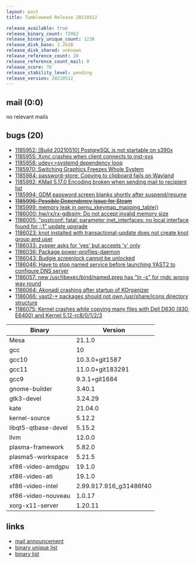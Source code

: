 ```yaml
---
layout: post
title: Tumbleweed Release 20210512

release_available: true
release_binary_count: 72062
release_binary_unique_count: 1238
release_disk_base: 2.2GiB
release_disk_shared: unknown
release_reference_count: 20
release_reference_count_mail: 0
release_score: 78
release_stability_level: pending
release_version: 20210512
---
```


## mail (0:0)

no relevant mails

## bugs (20)

<!--more-->

- [1185952: \[Build 20210510\] PostgreSQL is not startable on s390x](https://bugzilla.opensuse.org/show_bug.cgi?id=1185952)
- [1185955: Xvnc crashes when client connects to inst-sys](https://bugzilla.opensuse.org/show_bug.cgi?id=1185955)
- [1185958: udev<>systemd dependency loop](https://bugzilla.opensuse.org/show_bug.cgi?id=1185958)
- [1185970: Switching Graphics Freezes Whole System](https://bugzilla.opensuse.org/show_bug.cgi?id=1185970)
- [1185984: password-store: Copying to clipboard fails on Wayland](https://bugzilla.opensuse.org/show_bug.cgi?id=1185984)
- [1185992: KMail 5.17.0 Encoding broken when sending mail to recipient list](https://bugzilla.opensuse.org/show_bug.cgi?id=1185992)
- [1185994: GDM password screen blanks shortly after suspend/resume](https://bugzilla.opensuse.org/show_bug.cgi?id=1185994)
- ~~[1185996: Possible Dependency Issue for Steam](https://bugzilla.opensuse.org/show_bug.cgi?id=1185996)~~
- [1185999: memory leak in qemu_xkeymap_mapping_table()](https://bugzilla.opensuse.org/show_bug.cgi?id=1185999)
- [1186000: hw/rx/rx-gdbsim: Do not accept invalid memory size](https://bugzilla.opensuse.org/show_bug.cgi?id=1186000)
- [1186005: "postconf: fatal: parameter inet_interfaces: no local interface found for ::1" update upgrade](https://bugzilla.opensuse.org/show_bug.cgi?id=1186005)
- [1186023: knot installed with transactional-update does not create knot group and user](https://bugzilla.opensuse.org/show_bug.cgi?id=1186023)
- [1186033: zypper asks for 'yes' but accepts 'y' only](https://bugzilla.opensuse.org/show_bug.cgi?id=1186033)
- [1186036: Package power-profiles-daemon](https://bugzilla.opensuse.org/show_bug.cgi?id=1186036)
- [1186043: Budgie  screenlock cannot be unlocked](https://bugzilla.opensuse.org/show_bug.cgi?id=1186043)
- [1186046: Have to stop named service before launching YAST2 to configure DNS server](https://bugzilla.opensuse.org/show_bug.cgi?id=1186046)
- [1186057: new /usr/libexec/bind/named.prep has "ln -s" for rndc wrong way round](https://bugzilla.opensuse.org/show_bug.cgi?id=1186057)
- [1186064: Akonadi crashing after startup of KOrganizer](https://bugzilla.opensuse.org/show_bug.cgi?id=1186064)
- [1186066: yast2-* packages should not own /usr/share/icons directory structure](https://bugzilla.opensuse.org/show_bug.cgi?id=1186066)
- [1186075: Kernel crashes while copying many files with Dell D630 (830, E6400) and Kernel 5.12-rc8/0/1/2/3](https://bugzilla.opensuse.org/show_bug.cgi?id=1186075)

Binary | Version
--- | ---
Mesa | 21.1.0
gcc | 10
gcc10 | 10.3.0+git1587
gcc11 | 11.0.0+git183291
gcc9 | 9.3.1+git1684
gnome-builder | 3.40.1
gtk3-devel | 3.24.29
kate | 21.04.0
kernel-source | 5.12.2
libqt5-qtbase-devel | 5.15.2
llvm | 12.0.0
plasma-framework | 5.82.0
plasma5-workspace | 5.21.5
xf86-video-amdgpu | 19.1.0
xf86-video-ati | 19.1.0
xf86-video-intel | 2.99.917.916_g31486f40
xf86-video-nouveau | 1.0.17
xorg-x11-server | 1.20.11

## links

- [mail announcement](https://github.com/boombatower/tumbleweed-review/issues/10)
- [binary unique list](http://download.opensuse.org/history/20210512/rpm.unique.list)
- [binary list](http://download.opensuse.org/history/20210512/rpm.list)
